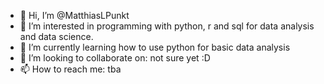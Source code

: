 - 👋 Hi, I’m @MatthiasLPunkt
- 👀 I’m interested in programming with python, r and sql for data analysis and data science.
- 🌱 I’m currently learning how to use python for basic data analysis
- 💞️ I’m looking to collaborate on: not sure yet :D
- 📫 How to reach me: tba

<!---
MatthiasLPunkt/MatthiasLPunkt is a ✨ special ✨ repository because its `README.md` (this file) appears on your GitHub profile.
You can click the Preview link to take a look at your changes.
--->

